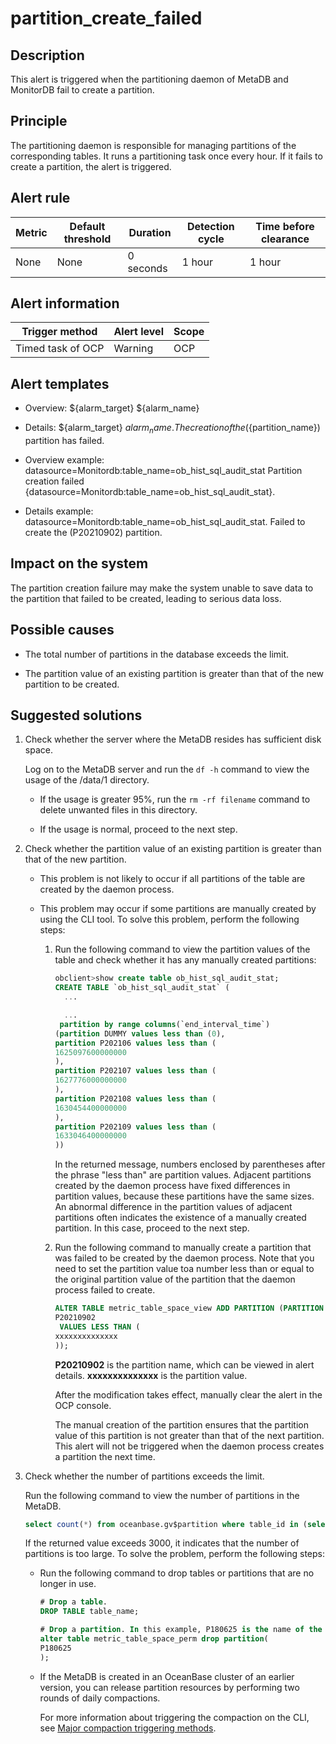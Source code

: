partition_create_failed
============================================

Description
--------------------------------

This alert is triggered when the partitioning daemon of MetaDB and MonitorDB fail to create a partition.

Principle
------------------------------

The partitioning daemon is responsible for managing partitions of the corresponding tables. It runs a partitioning task once every hour. If it fails to create a partition, the alert is triggered.

Alert rule
-------------------------------

| Metric | Default threshold | Duration  | Detection cycle | Time before clearance |
|--------|-------------------|-----------|-----------------|-----------------------|
| None   | None              | 0 seconds | 1 hour          | 1 hour                |

Alert information
--------------------------------------

|  Trigger method   | Alert level | Scope |
|-------------------|-------------|-------|
| Timed task of OCP | Warning     | OCP   |

Alert templates
------------------------------------

* Overview: ${alarm_target} ${alarm_name}

* Details: ${alarm_target} ${alarm_name}. The creation of the (${partition_name}) partition has failed.

* Overview example: datasource=Monitordb:table_name=ob_hist_sql_audit_stat Partition creation failed {datasource=Monitordb:table_name=ob_hist_sql_audit_stat}.

* Details example: datasource=Monitordb:table_name=ob_hist_sql_audit_stat. Failed to create the (P20210902) partition.

Impact on the system
-----------------------------------------

The partition creation failure may make the system unable to save data to the partition that failed to be created, leading to serious data loss.

Possible causes
------------------------------------

* The total number of partitions in the database exceeds the limit.

* The partition value of an existing partition is greater than that of the new partition to be created.

Suggested solutions
----------------------------------------

1. Check whether the server where the MetaDB resides has sufficient disk space.

   Log on to the MetaDB server and run the `df -h` command to view the usage of the /data/1 directory.
   * If the usage is greater 95%, run the `rm -rf filename` command to delete unwanted files in this directory.

   * If the usage is normal, proceed to the next step.

2. Check whether the partition value of an existing partition is greater than that of the new partition.

   * This problem is not likely to occur if all partitions of the table are created by the daemon process.

   * This problem may occur if some partitions are manually created by using the CLI tool. To solve this problem, perform the following steps:

     1. Run the following command to view the partition values of the table and check whether it has any manually created partitions:

        ```sql
        obclient>show create table ob_hist_sql_audit_stat;
        CREATE TABLE `ob_hist_sql_audit_stat` (
          ...
        
          ...
         partition by range columns(`end_interval_time`)
        (partition DUMMY values less than (0),
        partition P202106 values less than ( 
        1625097600000000 
        ),
        partition P202107 values less than ( 
        1627776000000000 
        ),
        partition P202108 values less than ( 
        1630454400000000 
        ),
        partition P202109 values less than ( 
        1633046400000000 
        ))
        ```

        In the returned message, numbers enclosed by parentheses after the phrase "less than" are partition values. Adjacent partitions created by the daemon process have fixed differences in partition values, because these partitions have the same sizes. An abnormal difference in the partition values of adjacent partitions often indicates the existence of a manually created partition. In this case, proceed to the next step.

     2. Run the following command to manually create a partition that was failed to be created by the daemon process. Note that you need to set the partition value toa number less than or equal to the original partition value of the partition that the daemon process failed to create.

        ```sql
        ALTER TABLE metric_table_space_view ADD PARTITION (PARTITION  
        P20210902 
         VALUES LESS THAN ( 
        xxxxxxxxxxxxxx 
        ));
        ```

        **P20210902** is the partition name, which can be viewed in alert details. **xxxxxxxxxxxxxx** is the partition value.

        After the modification takes effect, manually clear the alert in the OCP console.

        The manual creation of the partition ensures that the partition value of this partition is not greater than that of the next partition. This alert will not be triggered when the daemon process creates a partition the next time.

3. Check whether the number of partitions exceeds the limit.

   Run the following command to view the number of partitions in the MetaDB.

   ```sql
   select count(*) from oceanbase.gv$partition where table_id in (select table_id from oceanbase.gv$table where tenant_name = 'ocp_meta24' and database_name = 'ocp_monitor');
   ```

   If the returned value exceeds 3000, it indicates that the number of partitions is too large. To solve the problem, perform the following steps:
   * Run the following command to drop tables or partitions that are no longer in use.

     ```sql
     # Drop a table. 
     DROP TABLE table_name;
     
     # Drop a partition. In this example, P180625 is the name of the partition to be dropped. 
     alter table metric_table_space_perm drop partition( 
     P180625 
     );
     ```

   * If the MetaDB is created in an OceanBase cluster of an earlier version, you can release partition resources by performing two rounds of daily compactions.

     For more information about triggering the compaction on the CLI, see [Major compaction triggering methods](https://www.oceanbase.com/docs/oceanbase-database/oceanbase-database/V2.2.50/merge-trigger).
